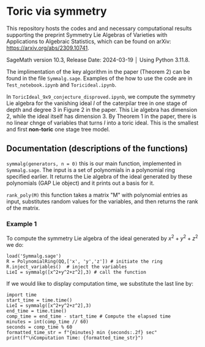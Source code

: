 # Toric via symmetry
This repository hosts the codes and and necessary computational results supporting the preprint Symmetry Lie Algebras of Varieties with Applications to Algebraic Statistics, which can be found on arXiv: https://arxiv.org/abs/2309.10741. 

SageMath version 10.3, Release Date: 2024-03-19                    │
Using Python 3.11.8.     

The implimentation of the key algorithm in the paper (Theorem 2) can be found in the file `Symmalg.sage`. Examples of the how to use the code are in `Test_notebook.ipynb` and `Toricideal.ipynb`.

In `ToricIdeal_9x9_conjecture_disproved.ipynb`, we compute the symmetry Lie algebra for the vanishing ideal $I$ of the caterpilar tree in one stage of depth and degree 3 in Figure 2 in the paper. This Lie algebra has dimension 2, while the ideal itself has dimension 3. By Theorem 1 in the paper, there is no linear chnge of variables that turns $I$ into a toric ideal. This is the smallest and first **non-toric** one stage tree model.

## Documentation (descriptions of the functions)

`symmalg(generators, n = 0)` 
this is our main function, implemented in `Symmalg.sage`. The input is a set of polynomials in a polynomial ring specified earlier.  It returns the Lie algebra of the ideal generated by these polynomials (GAP Lie object) and it prints out a basis for it. 

    
`rank_poly(M)` 
this function takes a matrix "M" with polynomial entries as input, substitutes random values for the variables, and then returns the rank of the matrix.


### Example 1

To compute the symmetry Lie algebra of the ideal generated by $x^2+y^2+z^2$ we do:

```
load('Symmalg.sage')
R = PolynomialRing(QQ,['x', 'y','z']) # initiate the ring
R.inject_variables()  # inject the variables
LieI = symmalg([x^2+y^2+z^2],3) # call the function 
```

If we would like to display computation time, we substitute the last line by:
```
import time
start_time = time.time()
LieI = symmalg([x^2+y^2+z^2],3)
end_time = time.time()
comp_time = end_time - start_time # Compute the elapsed time
minutes = int(comp_time // 60)
seconds = comp_time % 60
formatted_time_str = f"{minutes} min {seconds:.2f} sec"
print(f"\nComputation Time: {formatted_time_str}")
```

